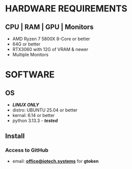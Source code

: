 
# HARDWARE REQUIREMENTS
## CPU | RAM | GPU | Monitors

- AMD Ryzen 7 5800X 8-Core or better
- 64G or better
- RTX3060 with 12G of VRAM & newer
- Multiple  Monitors


# SOFTWARE
## OS

- ***LINUX ONLY***
- distro: UBUNTU 25.04 or better
- kernal: 6.14 or better
- python 3.13.3 - ***tested***

## Install
### Access to GitHub

- email: **office@iotech.systems** for **gtoken**
